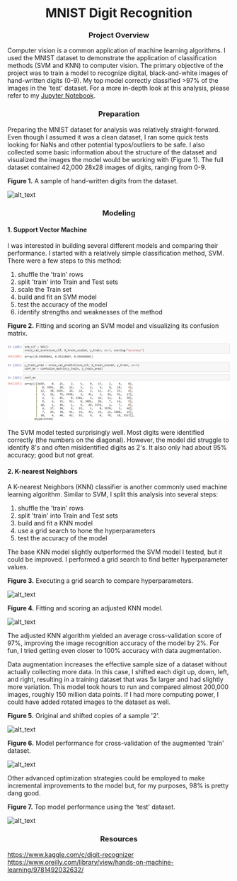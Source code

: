 # <div align="center">MNIST Digit Recognition</div>

### <div align="center">Project Overview</div>
Computer vision is a common application of machine learning algorithms. I used the MNIST dataset to demonstrate the application of classification methods (SVM and KNN) to computer vision. The primary objective of the project was to train a model to recognize digital, black-and-white images of hand-written digits (0-9). My top model correctly classified >97% of the images in the 'test' dataset. For a more in-depth look at this analysis, please refer to my [Jupyter Notebook]().

### <div align="center">Preparation</div>
Preparing the MNIST dataset for analysis was relatively straight-forward. Even though I assumed it was a clean dataset, I ran some quick tests looking for NaNs and other potential typos/outliers to be safe. I also collected some basic information about the structure of the dataset and visualized the images the model would be working with (Figure 1). The full dataset contained 42,000 28x28 images of digits, ranging from 0-9.

**Figure 1.** A sample of hand-written digits from the dataset.</br>

![alt_text](https://github.com/nphorsley59/MNIST_Digit_Recognition/blob/master/Figures/60_digits.png "Sample Digit")

### <div align="center">Modeling</div>

#### 1. Support Vector Machine
I was interested in building several different models and comparing their performance. I started with a relatively simple classification method, SVM. There were a few steps to this method:</br>
1) shuffle the 'train' rows</br>
2) split 'train' into Train and Test sets</br>
3) scale the Train set</br>
4) build and fit an SVM model</br>
5) test the accuracy of the model</br>
6) identify strengths and weaknesses of the method</br>

**Figure 2.** Fitting and scoring an SVM model and visualizing its confusion matrix.</br>

![alt_text](https://github.com/nphorsley59/Digit_Recognition/blob/master/Figures/SVM_1.png "SVM Model")</br>

The SVM model tested surprisingly well. Most digits were identified correctly (the numbers on the diagonal). However, the model did struggle to identify 8's and often misidentified digits as 2's. It also only had about 95% accuracy; good but not great.</br>

#### 2. K-nearest Neighbors
A K-nearest Neighbors (KNN) classifier is another commonly used machine learning algorithm. Similar to SVM, I split this analysis into several steps:</br>
1) shuffle the 'train' rows</br> 
2) split 'train' into Train and Test sets</br>
3) build and fit a KNN model</br>
4) use a grid search to hone the hyperparameters</br>
5) test the accuracy of the model</br>

The base KNN model slightly outperformed the SVM model I tested, but it could be improved. I performed a grid search to find better hyperparameter values.</br>

**Figure 3.** Executing a grid search to compare hyperparameters.</br>

![alt_text](https://github.com/nphorsley59/MNIST_Digit_Recognition/blob/master/Figures/GridSearch.png "KNN Grid Search")</br>

**Figure 4.** Fitting and scoring an adjusted KNN model.</br>

![alt_text](https://github.com/nphorsley59/MNIST_Digit_Recognition/blob/master/Figures/KNN_adj.png "Adjusted KNN Model")</br>

The adjusted KNN algorithm yielded an average cross-validation score of 97%, improving the image recognition accuracy of the model by 2%. For fun, I tried getting even closer to 100% accuracy with data augmentation.</br>

Data augmentation increases the effective sample size of a dataset without actually collecting more data. In this case, I shifted each digit up, down, left, and right, resulting in a training dataset that was 5x larger and had slightly more variation. This model took hours to run and compared almost 200,000 images, roughly 150 million data points. If I had more computing power, I could have added rotated images to the dataset as well.</br>

**Figure 5.** Original and shifted copies of a sample '2'.</br>

![alt_text](https://github.com/nphorsley59/MNIST_Digit_Recognition/blob/master/Figures/shifted_digits.png "Original and Shifted Digits")</br>

**Figure 6.** Model performance for cross-validation of the augmented 'train' dataset.</br>

![alt_text]()</br>

Other advanced optimization strategies could be employed to make incremental improvements to the model but, for my purposes, 98% is pretty dang good.

**Figure 7.** Top model performance using the 'test' dataset.</br>

![alt_text]()</br>

### <div align="center">Resources</div>
https://www.kaggle.com/c/digit-recognizer<br/>
https://www.oreilly.com/library/view/hands-on-machine-learning/9781492032632/
